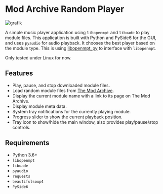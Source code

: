 # Mod Archive Random Player

![grafik](https://github.com/user-attachments/assets/08d67a9b-7e61-4688-b349-0bb50951f84b)

A simple music player application using `libopenmpt` and `libuade` to play module files. This application is built with Python and PySide6 for the GUI, and uses `pyaudio` for audio playback. It chooses the best player based on the module type. This is using [libopenmpt_py](https://github.com/shroom00/libopenmpt_py) to interface with `libopenmpt`.

Only tested under Linux for now.

## Features

- Play, pause, and stop downloaded module files.
- Load random module files from [The Mod Archive](https://modarchive.org).
- Display the current module name with a link to its page on The Mod Archive.
- Display module meta data.
- System tray notifications for the currently playing module.
- Progress slider to show the current playback position.
- Tray icon to show/hide the main window, also provides play/pause/stop controls.

## Requirements

- Python 3.6+
- `libopenmpt`
- `libuade`
- `pyaudio`
- `requests`
- `beautifulsoup4`
- `PySide6`
